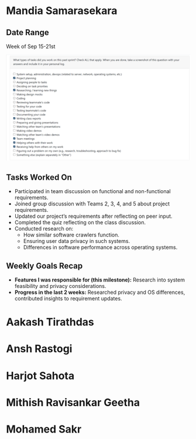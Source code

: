 # Mandia Samarasekara

## Date Range
Week of Sep 15-21st

![Mandira Samarasekara Peer Eval SS](images/MandiraPeerEval.png)

## Tasks Worked On
- Participated in team discussion on functional and non-functional requirements.
- Joined group discussion with Teams 2, 3, 4, and 5 about project requirements.
- Updated our project’s requirements after reflecting on peer input.
- Completed the quiz reflecting on the class discussion.
- Conducted research on:
  - How similar software crawlers function.
  - Ensuring user data privacy in such systems.
  - Differences in software performance across operating systems.

## Weekly Goals Recap
- **Features I was responsible for (this milestone):** Research into system feasibility and privacy considerations.  
- **Progress in the last 2 weeks:** Researched privacy and OS differences, contributed insights to requirement updates.  




# Aakash Tirathdas

# Ansh Rastogi

# Harjot Sahota

# Mithish Ravisankar Geetha

# Mohamed Sakr

